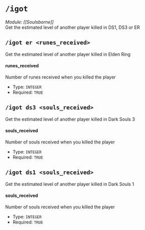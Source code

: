 # `/igot`
*Module: [[Soulsborne]]*<br>
Get the estimated level of another player killed in DS1, DS3 or ER
## `/igot er <runes_received>`
Get the estimated level of another player killed in Elden Ring
#### runes_received
Number of runes received when you killed the player
- Type: `INTEGER`
- Required: `TRUE`
## `/igot ds3 <souls_received>`
Get the estimated level of another player killed in Dark Souls 3
#### souls_received
Number of souls received when you killed the player
- Type: `INTEGER`
- Required: `TRUE`
## `/igot ds1 <souls_received>`
Get the estimated level of another player killed in Dark Souls 1
#### souls_received
Number of souls received when you killed the player
- Type: `INTEGER`
- Required: `TRUE`
